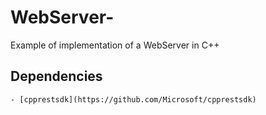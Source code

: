 # WebServer-
Example of implementation of a WebServer in C++

## Dependencies
	- [cpprestsdk](https://github.com/Microsoft/cpprestsdk)